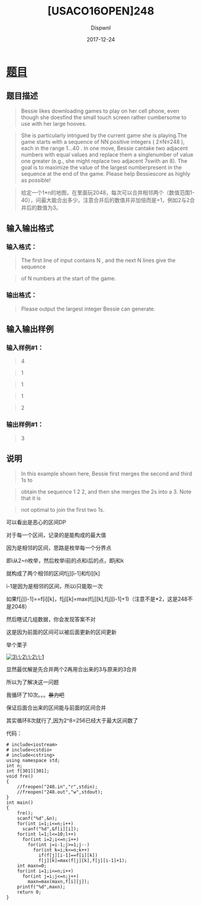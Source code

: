 ﻿---
layout:     post
title:      "[USACO16OPEN]248"
date:       2017-12-24
author:     "Dispwnl"
header-img: "img/used/412.jpg"
catalog: true
tags:
    - 动态规划
---
# [题目](https://www.luogu.org/problemnew/show/P3146)
## 题目描述
>Bessie likes downloading games to play on her cell phone, even though she doesfind the small touch screen rather cumbersome to use with her large hooves.

>She is particularly intrigued by the current game she is playing.The game starts with a sequence of NN positive integers ( 2≤N≤248 ), each in the range 1…40 . In one move, Bessie cantake two adjacent numbers with equal values and replace them a singlenumber of value one greater (e.g., she might replace two adjacent 7swith an 8). The goal is to maximize the value of the largest numberpresent in the sequence at the end of the game. Please help Bessiescore as highly as possible!

>给定一个1*n的地图，在里面玩2048，每次可以合并相邻两个（数值范围1-40），问最大能合出多少。注意合并后的数值并非加倍而是+1，例如2与2合并后的数值为3。

## 输入输出格式
### 输入格式：
>The first line of input contains N , and the next N lines give the sequence

>of N numbers at the start of the game.

### 输出格式：
>Please output the largest integer Bessie can generate.

## 输入输出样例
### 输入样例#1： 
>4

>1

>1

>1

>2

### 输出样例#1： 
>3

## 说明
>In this example shown here, Bessie first merges the second and third 1s to

>obtain the sequence 1 2 2, and then she merges the 2s into a 3. Note that it is

>not optimal to join the first two 1s.

可以看出是恶心的区间DP

对于每一个区间，记录的是能构成的最大值

因为是相邻的区间，思路是枚举每一个分界点

即i从2~n枚举，然后枚举i前的点和i后的点，即j和k

就构成了两个相邻的区间f[j][i-1]和f[i][k]

i-1是因为是相邻的区间，所以i只能取一次

如果f[j][i-1]==f[i][k]，f[j][k]=max(f[j][k],f[j][i-1]+1)（注意不是*2，这是248不是2048）

然后瞎试几组数据，你会发现答案不对

这是因为前面的区间可以被后面更新的区间更新

举个栗子

<a href="http://www.codecogs.com/eqnedit.php?latex=3\;\;2\;\;2\;\;1" target="_blank"><img src="http://latex.codecogs.com/gif.latex?3\;\;2\;\;2\;\;1" title="3\;\;2\;\;2\;\;1" /></a>

显然最优解是先合并两个2再用合出来的3与原来的3合并

所以为了解决这一问题

我循环了10次。。。~~暴力吧~~

保证后面合出来的区间能与前面的区间合并

其实循环8次就行了,因为2^8=256已经大于最大区间数了

代码：
```
# include<iostream>
# include<cstdio>
# include<cstring>
using namespace std;
int n;
int f[301][301];
void fre()
{
    //freopen("248.in","r",stdin);
    //freopen("248.out","w",stdout);
}
int main()
{
    fre();
    scanf("%d",&n);
    for(int i=1;i<=n;i++)
      scanf("%d",&f[i][i]);
    for(int l=1;l<=10;l++)
      for(int i=2;i<=n;i++)
        for(int j=i-1;j>=1;j--)
          for(int k=i;k<=n;k++)
            if(f[j][i-1]==f[i][k])
            f[j][k]=max(f[j][k],f[j][i-1]+1);
    int maxn=0;
    for(int i=1;i<=n;i++)
      for(int j=i;j<=n;j++)
        maxn=max(maxn,f[i][j]);
    printf("%d",maxn);
    return 0;
}
```
